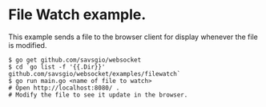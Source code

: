 # File Watch example.

This example sends a file to the browser client for display whenever the file is modified.

    $ go get github.com/savsgio/websocket
    $ cd `go list -f '{{.Dir}}' github.com/savsgio/websocket/examples/filewatch`
    $ go run main.go <name of file to watch>
    # Open http://localhost:8080/ .
    # Modify the file to see it update in the browser.
